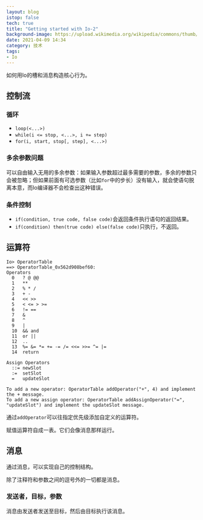 ```yaml
---
layout: blog
istop: false
tech: true
title: "Getting started with Io-2"
background-image: https://upload.wikimedia.org/wikipedia/commons/thumb/2/26/Io-logo.svg/200px-Io-logo.svg.png
date: 2021-04-09 14:34
category: 技术
tags:
- Io
---
```


如何用Io的槽和消息构造核心行为。 

## 控制流

### 循环

- `loop(<...>)`
- `while(i <= stop, <...>, i += step)`
- `for(i, start, stop[, step], <...>)`

### 多余参数问题

可以自由输入无用的多余参数：如果输入参数超过最多需要的参数，多余的参数只会被忽略；但如果前面有可选参数（比如`for`中的步长）没有输入，就会使语句脱离本意，而Io编译器不会检查出这种错误。

### 条件控制

- `if(condition, true code, false code)`会返回条件执行语句的返回结果。
- `if(condition) then(true code) else(false code)`只执行，不返回。

## 运算符

```Io
Io> OperatorTable
==> OperatorTable_0x562d908bef60:
Operators
  0   ? @ @@
  1   **
  2   % * /
  3   + -
  4   << >>
  5   < <= > >=
  6   != ==
  7   &
  8   ^
  9   |
  10  && and
  11  or ||
  12  ..
  13  %= &= *= += -= /= <<= >>= ^= |=
  14  return

Assign Operators
  ::= newSlot
  :=  setSlot
  =   updateSlot

To add a new operator: OperatorTable addOperator("+", 4) and implement the + message.
To add a new assign operator: OperatorTable addAssignOperator("=", "updateSlot") and implement the updateSlot message.
```

通过`addOperator`可以往指定优先级添加自定义的运算符。

赋值运算符自成一表。它们会像消息那样运行。

## 消息

通过消息，可以实现自己的控制结构。

除了注释符和参数之间的逗号外的一切都是消息。

### 发送者，目标，参数

消息由发送者发送至目标，然后由目标执行该消息。 


